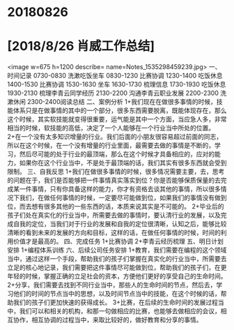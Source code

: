 # 20180826

# [2018/8/26 肖威工作总结]
<image w=675 h=1200 describe= name=Notes_1535298459239.jpg>
一、时间记录
0730-0830 洗漱吃饭坐车
0830-1230 比赛协调
1230-1400 吃饭休息
1400-1530 比赛协调
1530-1630 坐车
1630-1730 梳理信息
1730-1930 吃饭休息
1930-2130 梳理李青云同学经历
2130-2200 沟通李青云职业发展
2200-2300 洗漱休闲
2300-2400阅读总结
二、案例分析
1+我们现在在做很多事情的时候，技能体系只是在做事情的其中的一个部分，很多东西需要脱离，既能体现存在，那么这个时候，其实软技能就变得很重要，运气能是其中一个方面，当应急人多，非常相当的时候，软技能的高低，决定了一个人能够在一个行业当中所处的位置。
2+在一个没有太多知识增量的行业。我们后面的小朋友很容易超过前面的同志，所以在这个时候，在一个没有增量的行业里面，最需要去做的事情是不断的，学习，然后尽可能的处于行业的最顶端，那么在这个时候才具备相应的，应对的能力，如果你在这个行业当中，不是处于最顶端的话，我们其实有很多东西就会受到限制。
三、自我反思
1+我们在做很多事情的时候，很多情况需要主要，去，思考的问题在于，我们是否能够把一件事情真实落实到位？你是否能够保质保量的去完成某一件事情，只有你具备这样的能力，你才有资格去谈其他的事情，所以很多情况下我们，在做任何事情的时候，一定要尽可能做到位，如果我们的事情没有做到位，而去想有很多其他的一些东西的话，本质来说其实是不可能的。
2+毕业后的孩子们处在真实化的行业当中，所需要去做的事情时，要认清行业的发展，以及完成自我的定位，当我们对于行业的发展和自我的定位很清晰，认知之后，能够比较清晰的看到未来的发展的方向和目标，这样的话，在做任何事情的时候，时间的利用价值才是最高的。
四、完成任务
1+比赛协调
2+李青云经历梳理
五、明日计划安排
1+编程体系训练
六、后续公司任务安排
1+教育，我们需要在编程的这个领域当中，通过这样一个手段，帮助我们的孩子们掌握在真实化的行业当中，所需要去立足的核心地记录，我们需要把这件事情尽可能做到位，帮助我们的孩子们，在更年轻的时候，掌握正确的立足社会的资本，方便他们更好的享受自己的生命时间。
2+分享，我们需要去找到不同行业当中，那些人的生命时间的节点，然后去，学习他们的时间的节点当中的思想，以及时间节点当中的技能，在这个时候的话，帮助我们的孩子们更加快速的获得成长。
3+比赛，在后续的生命时间的发展过程当中，我们可以和相关的机构，和那一句做相应的比赛，也能够去做相应的会议，相互协作，相互协调的过程当中，来取比较好的，做好教育和分享的事情。
